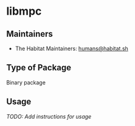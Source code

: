 # libmpc

## Maintainers

* The Habitat Maintainers: <humans@habitat.sh>

## Type of Package

Binary package

## Usage

*TODO: Add instructions for usage*
